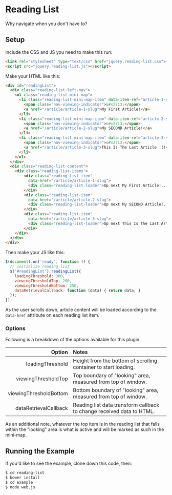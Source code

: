 # Reading List

Why navigate when you don't have to?

## Setup

Include the CSS and JS you need to make this run:
```html
<link rel="stylesheet" type="text/css" href="jquery.reading-list.css">
<script src="jquery.reading-list.js"></script>
```

Make your HTML like this:
```html
<div id="readingList">
  <div class="reading-list-left-nav">
    <ul class="reading-list-mini-map">
      <li class="reading-list-mini-map-item" data-item-ref="article-1-slug">
        <span class="nav-viewing-indicator">&#x2713;</span>
        <a href="/article/article-1-slug">My First Article!</a>
      </li>
      <li class="reading-list-mini-map-item" data-item-ref="article-2-slug">
        <span class="nav-viewing-indicator">&#x2713;</span>
        <a href="/article/article-2-slug">My SECOND Article!</a>
      </li>
      <li class="reading-list-mini-map-item" data-item-ref="article-3-slug">
        <span class="nav-viewing-indicator">&#x2713;</span>
        <a href="/article/article-3-slug">This Is The Last Article :(!</a>
      </li>
    </ul>
  </div>
  <div class="reading-list-content">
    <div class="reading-list-items">
        <div class="reading-list-item"
          data-href="/article/article-1-slug">
          <div class="reading-list-loader">Up next My First Article!...</div>
        </div>
        <div class="reading-list-item"
          data-href="/article/article-2-slug">
          <div class="reading-list-loader">Up next My SECOND Article!...</div>
        </div>
        <div class="reading-list-item"
          data-href="/article/article-3-slug">
          <div class="reading-list-loader">Up next This Is The Last Article :(!...</div>
        </div>
    </div>
  </div>
</div>
```

Then make your JS like this:
```javascript
$(document).on('ready', function () {
  // initialize reading list
  $('#readingList').readingList({
    loadingThreshold: 300,
    viewingThresholdTop: 200,
    viewingThresholdBottom: 250,
    dataRetrievalCallback: function (data) { return data; }
  });
});
```

As the user scrolls down, article content will be loaded according to the ```data-href```
attribute on each reading list item.

### Options
Following is a breakdown of the options available for this plugin:

| Option | Notes |
|--------:|:-------|
| loadingThreshold | Height from the bottom of scrolling container to start loading. |
| viewingThresholdTop | Top boundary of "looking" area, measured from top of window. |
| viewingThresholdBottom | Bottom boundary of "looking" area, measured from top of window. |
| dataRetrievalCallback | Reading list data transform callback to change received data to HTML. |

As an additional note, whatever the top item is in the reading list that falls within
the "looking" area is what is active and will be marked as such in the mini-map.


## Running the Example
If you'd like to see the example, clone down this code, then:
```bash
$ cd reading-list
$ bower install
$ cd example
$ node web.js
```
